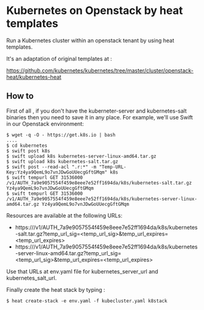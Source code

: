 # Kubernetes on Openstack by heat templates

Run a Kubernetes cluster within an openstack tenant by using heat templates.

It's an adaptation of original templates at :

https://github.com/kubernetes/kubernetes/tree/master/cluster/openstack-heat/kubernetes-heat

## How to

First of all , if you don't have the kuberneter-server and kubernetes-salt binaries then you need to save it in any place.
For example, we'll use Swift in our Openstack environment:

```
$ wget -q -O - https://get.k8s.io | bash
....
$ cd kubernetes
$ swift post k8s
$ swift upload k8s kubernetes-server-linux-amd64.tar.gz
$ swift upload k8s kubernetes-salt.tar.gz
$ swift post --read-acl ".r:*" -m "Temp-URL-Key:Yz4ya9QemL9o7vnJDwGoUUecgGftGMqm" k8s
$ swift tempurl GET 31536000 /v1/AUTH_7a9e9057554f459e8eee7e52ff1694da/k8s/kubernetes-salt.tar.gz Yz4ya9QemL9o7vnJDwGoUUecgGftGMqm
$ swift tempurl GET 31536000 /v1/AUTH_7a9e9057554f459e8eee7e52ff1694da/k8s/kubernetes-server-linux-amd64.tar.gz Yz4ya9QemL9o7vnJDwGoUUecgGftGMqm
```

Resources are available at the following URLs:

- https://<swift-url>/v1/AUTH_7a9e9057554f459e8eee7e52ff1694da/k8s/kubernetes-salt.tar.gz?temp_url_sig=<temp_url_sig>&temp_url_expires=<temp_url_expires>
- https://<swift-url>/v1/AUTH_7a9e9057554f459e8eee7e52ff1694da/k8s/kubernetes-server-linux-amd64.tar.gz?temp_url_sig=<temp_url_sig>&temp_url_expires=<temp_url_expires>

Use that URLs at env.yaml file for kubernetes_server_url and kubernetes_salt_url.

Finally create the heat stack by typing :

```
$ heat create-stack -e env.yaml -f kubecluster.yaml k8stack
```
